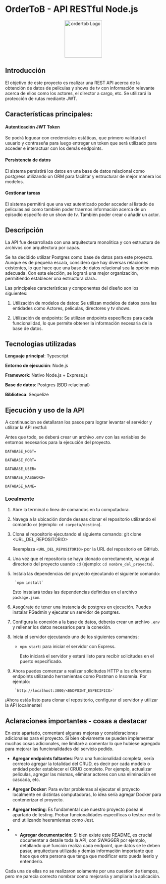# OrderToB - API RESTful Node.js

<p align="center">
  <a href="https://ordertob.com/" target="blank"><img src="https://encrypted-tbn0.gstatic.com/images?q=tbn:ANd9GcS_4fNOm7OS4aGfHPvNE_taRPKIUuQ6ID4fYg&s" width="120" alt="ordertob Logo" /></a>
</p>

## Introducción 

 El objetivo de este proyecto es realizar una REST API acerca de la obtención de datos de peliculas y shows de tv con información relevante acerca de ellos como los actores, el director a cargo, etc.
 Se utilizará la protección de rutas mediante JWT. 

## Características principales:

#### Autenticación JWT Token
Se podrá loguear con credenciales estáticas, que primero validará el usuario y contraseña para luego entregar un token que será utilizado para acceder e interactuar con los demás endpoints.

#### Persistencia de datos
El sistema persistirá los datos en una base de datos relacional como postgress utilizando un ORM para facilitar y estructurar de mejor manera los modelos.

#### Gestionar tareas
El sistema permitirá que una vez autenticado poder acceder al listado de peliculas asi como también poder traernos información acerca de un episodio especifo de un show de tv. También poder crear o añadir un actor.


## Descripción

La API fue desarrollada con una arquitectura monolitica y con estructura de archivos con arquitectura por capas.

Se ha decidido utilizar Postgres como base de datos para este proyecto. Aunque es de pequeña escala, considero que hay diversas relaciones existentes, lo que hace que una base de datos relacional sea la opción más adecuada. Con esta elección, se logrará una mejor organización, permitiendo establecer una estructura clara..

Las principales características y componentes del diseño son los siguientes:

1) Utilización de modelos de datos: Se utilizan modelos de datos para las entidades como Actores, peliculas, directores y tv shows.

2) Utilización de endpoints: Se utilizan endpoints específicos para cada funcionalidad, lo que permite obtener la información necesaria de la base de datos.




## Tecnologías utilizadas

**Lenguaje principal**: Typescript 


**Entorno de ejecución**: Node.js 


**Framework**: Nativo Node.js + Express.js 


**Base de datos**: Postgres (BDD relacional) 


**Biblioteca**: Sequelize



## Ejecución y uso de la API

A continuacion se detallaran los pasos para lograr levantar el servidor y utilizar la API restful:

Antes que todo, se deberá crear un archivo .env con las variables de entornos necesarios para la ejecución del proyecto.

`DATABASE_HOST=`

`DATABASE_PORT=`

`DATABASE_USER=`

`DATABASE_PASSWORD=`

`DATABASE_NAME=`


### Localmente

1. Abre la terminal o línea de comandos en tu computadora.

2. Navega a la ubicación donde deseas clonar el repositorio utilizando el comando `cd` (ejemplo: `cd carpeta/destino`).

3. Clona el repositorio ejecutando el siguiente comando:
        git clone <URL_DEL_REPOSITORIO>
    
    Reemplaza `<URL_DEL_REPOSITORIO>` por la URL del repositorio en GitHub.

4. Una vez que el repositorio se haya clonado correctamente, navega al directorio del proyecto usando `cd` (ejemplo: `cd nombre_del_proyecto`).

5. Instala las dependencias del proyecto ejecutando el siguiente comando:

        `npm install`

    Esto instalará todas las dependencias definidas en el archivo `package.json`.

6. Asegúrate de tener una instancia de postgres en ejecución. Puedes instalar PGadmin y ejecutar un servidor de postgres.

7. Configura la conexión a la base de datos, deberás crear un archivo `.env` y rellenar los datos necesarios para la conexión.

8. Inicia el servidor ejecutando uno de los siguientes comandos:

    - `npm start`: para iniciar el servidor con Express.

        Esto iniciará el servidor y estará listo para recibir solicitudes en el puerto especificado.

9. Ahora puedes comenzar a realizar solicitudes HTTP a los diferentes endpoints utilizando herramientas como Postman o Insomnia. Por ejemplo:

        `http://localhost:3000/<ENDPOINT_ESPECIFICO>`


¡Ahora estás listo para clonar el repositorio, configurar el servidor y utilizar la API localmente!



## Aclaraciones importantes - cosas a destacar

En este apartado, comentaré algunas mejoras y consideraciones adicionales para el proyecto. Si bien obviamente se pueden implementar muchas cosas adicionales, me limitaré a comentar lo que hubiese agregado para mejorar las funcionalidades del servicio pedido.


- **Agregar endpoints faltantes**: Para una funcionalidad completa, sería correcto agregar la totalidad del CRUD, es decir por cada modelo o entidad poder establecer el CRUD completo. Por ejemplo, actualizar peliculas, agregar las mismas, eliminar actores con una eliminación en cascada, etc.


- **Agregar Docker**: Para evitar problemas al ejecutar el proyecto localmente en distintas computadoras, lo idea sería agregar Docker para contenerizar el proyecto. 


- **Agregar testing**: Es fundamental que nuestro proyecto posea el apartado de testing. Probar funcionalidades especificas o testear end to end utilizando heeramientas como Jest.


- - **Agregar documentación**: Si bien existe este README, es crucial documentar a detalle toda la API, con SWAGGER por ejemplo, detallando qué función realiza cada endpoint, que datos se le deben pasar, arquitectura utilizada y demás información importante que hace que otra persona que tenga que modificar esto pueda leerlo y entenderlo.



Cada una de ellas no se realizaron solamente por una cuestion de tiempos, pero me parecía correcto nombrar como mejoraría y ampliaria la aplicación.